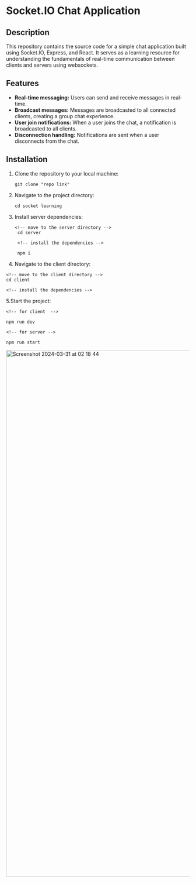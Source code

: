 # Socket.IO Chat Application

## Description

This repository contains the source code for a simple chat application built using Socket.IO, Express, and React. It serves as a learning resource for understanding the fundamentals of real-time communication between clients and servers using websockets.

## Features

- **Real-time messaging:** Users can send and receive messages in real-time.
- **Broadcast messages:** Messages are broadcasted to all connected clients, creating a group chat experience.
- **User join notifications:** When a user joins the chat, a notification is broadcasted to all clients.
- **Disconnection handling:** Notifications are sent when a user disconnects from the chat.

## Installation

1. Clone the repository to your local machine:

   ```
   git clone "repo link"
   ```
2. Navigate to the project directory:

   ```
   cd socket learning
   ```
3. Install server dependencies:
    ```
    <!-- move to the server directory -->
     cd server 

     <!-- install the dependencies -->

     npm i

    ```
4. Navigate to the client directory:

```
<!-- move to the client directory -->
cd client 

<!-- install the dependencies -->
```
5.Start the project:
```
<!-- for client  -->

npm run dev

<!-- for server -->

npm run start

```

<img width="1440" alt="Screenshot 2024-03-31 at 02 18 44" src="https://github.com/codERSunny812/Socket-learning/assets/95053082/0f969b58-eb9f-4294-8843-147c3c6c5348">
